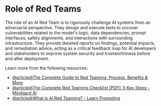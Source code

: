 # Role of Red Teams

The role of an AI Red Team is to rigorously challenge AI systems from an adversarial perspective. They design and execute tests to uncover vulnerabilities related to the model's logic, data dependencies, prompt interfaces, safety alignments, and interactions with surrounding infrastructure. They provide detailed reports on findings, potential impacts, and remediation advice, acting as a critical feedback loop for AI developers and stakeholders to improve system security and trustworthiness before and after deployment.

Learn more from the following resources:

- [@article@The Complete Guide to Red Teaming: Process, Benefits & More](https://mindgard.ai/blog/red-teaming)
- [@article@The Complete Red Teaming Checklist [PDF]: 5 Key Steps - Mindgard AI](https://mindgard.ai/blog/red-teaming-checklist)
- [@article@What is AI Red Teaming? - Learn Prompting](https://learnprompting.org/docs/category/ai-red-teaming)
